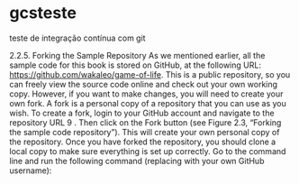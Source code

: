 ﻿gcsteste
========

teste de integração contínua com git

2.2.5. Forking the Sample Repository
As we mentioned earlier, all the sample code for this book is stored on GitHub, at the following URL:
https://github.com/wakaleo/game-of-life. This is a public repository, so you can freely view the source
code online and check out your own working copy. However, if you want to make changes, you will
need to create your own fork. A fork is a personal copy of a repository that you can use as you wish.
To create a fork, login to your GitHub account and navigate to the repository URL
9
. Then click on the
Fork button (see Figure 2.3, “Forking the sample code repository”). This will create your own personal
copy of the repository.
Once you have forked the repository, you should clone a local copy to make sure everything is set up
correctly. Go to the command line and run the following command (replacing <username>with your
own GitHub username):